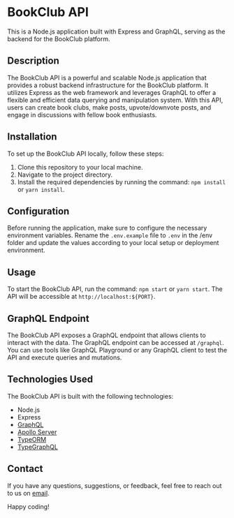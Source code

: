 # BookClub API

This is a Node.js application built with Express and GraphQL, serving as the backend for the BookClub platform.

## Description

The BookClub API is a powerful and scalable Node.js application that provides a robust backend infrastructure for the BookClub platform. It utilizes Express as the web framework and leverages GraphQL to offer a flexible and efficient data querying and manipulation system. With this API, users can create book clubs, make posts, upvote/downvote posts, and engage in discussions with fellow book enthusiasts.

## Installation

To set up the BookClub API locally, follow these steps:

1. Clone this repository to your local machine.
2. Navigate to the project directory.
3. Install the required dependencies by running the command: `npm install` or `yarn install`.

## Configuration

Before running the application, make sure to configure the necessary environment variables. Rename the `.env.example` file to `.env` in the /env folder and update the values according to your local setup or deployment environment.

## Usage

To start the BookClub API, run the command: `npm start` or `yarn start`. The API will be accessible at `http://localhost:${PORT}`.

## GraphQL Endpoint

The BookClub API exposes a GraphQL endpoint that allows clients to interact with the data. The GraphQL endpoint can be accessed at `/graphql`. You can use tools like GraphQL Playground or any GraphQL client to test the API and execute queries and mutations.

## Technologies Used

The BookClub API is built with the following technologies:

- Node.js
- Express
- [GraphQL](https://graphql.org/)
- [Apollo Server](https://www.apollographql.com/docs/apollo-server/)
- [TypeORM](https://typeorm.io/)
- [TypeGraphQL](https://typegraphql.com/)

## Contact

If you have any questions, suggestions, or feedback, feel free to reach out to us on [email](mailto:juniorfelix8825@outlook.com).

Happy coding!
